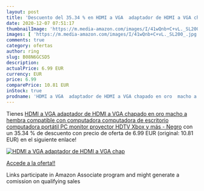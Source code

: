 ```yaml
---
layout: post
title: 'Descuento del 35.34 % en HDMI a VGA  adaptador de HDMI a VGA chap'
date: 2020-12-07 07:51:17
thumbnailImage: 'https://m.media-amazon.com/images/I/41wQnb+C+vL._SL200_.jpg'
images: [ 'https://m.media-amazon.com/images/I/41wQnb+C+vL._SL200_.jpg' ]
comments: true
category: ofertas
author: ring
slug: B08N6GCSD5
description:
actualPrice: 6.99 EUR
currency: EUR
price: 6.99
comparePrice: 10.81 EUR
inStock: true
prodname: 'HDMI a VGA  adaptador de HDMI a VGA chapado en oro  macho a hembra  compatible con computadora  computadora de escritorio  computadora portátil  PC  monitor  proyector  HDTV  Xbox y más - Negro'
---
```


Tienes [HDMI a VGA  adaptador de HDMI a VGA chapado en oro  macho a hembra  compatible con computadora  computadora de escritorio  computadora portátil  PC  monitor  proyector  HDTV  Xbox y más - Negro](https://www.amazon.es/dp/B08N6GCSD5/?tag=tolees-21) con un 35.34 % de descuento con precio de oferta de 6.99 EUR (original: 10.81 EUR) en el siguiente enlace!

[![HDMI a VGA  adaptador de HDMI a VGA chap](https://m.media-amazon.com/images/I/41wQnb+C+vL._SL200_.jpg)](https://www.amazon.es/dp/B08N6GCSD5/?tag=tolees-21)

[Accede a la oferta!!](https://www.amazon.es/dp/B08N6GCSD5/?tag=tolees-21)

Links participate in Amazon Associate program and might generate a comission on qualifying sales


